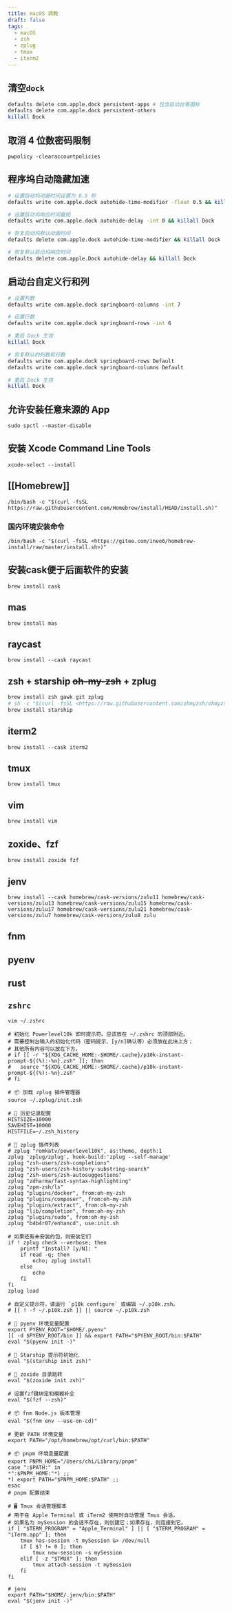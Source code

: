 ```yaml
---
title: macOS 调教
draft: false
tags:
  - macOS
  - zsh
  - zplug
  - tmux
  - iterm2
---
```

## 清空`dock`

```bash
defaults delete com.apple.dock persistent-apps # 包含启动台等图标
defaults delete com.apple.dock persistent-others
killall Dock
```

## 取消 4 位数密码限制

`pwpolicy -clearaccountpolicies`

## 程序坞自动隐藏加速

```bash
# 设置启动坞动画时间设置为 0.5 秒 
defaults write com.apple.dock autohide-time-modifier -float 0.5 && killall Dock

# 设置启动坞响应时间最短
defaults write com.apple.dock autohide-delay -int 0 && killall Dock

# 恢复启动坞默认动画时间
defaults delete com.apple.dock autohide-time-modifier && killall Dock

# 恢复默认启动坞响应时间
defaults delete com.apple.Dock autohide-delay && killall Dock
```

## 启动台自定义行和列

```bash
# 设置列数
defaults write com.apple.dock springboard-columns -int 7

# 设置行数
defaults write com.apple.dock springboard-rows -int 6

# 重启 Dock 生效
killall Dock

# 恢复默认的列数和行数
defaults write com.apple.dock springboard-rows Default
defaults write com.apple.dock springboard-columns Default

# 重启 Dock 生效
killall Dock
```

## 允许安装任意来源的 App

`sudo spctl --master-disable`

## 安装 Xcode Command Line Tools

`xcode-select --install`

## [[Homebrew]]

`/bin/bash -c "$(curl -fsSL https://raw.githubusercontent.com/Homebrew/install/HEAD/install.sh)"`

### 国内环境安装命令

`/bin/bash -c "$(curl -fsSL <https://gitee.com/ineo6/homebrew-install/raw/master/install.sh>)"`

## 安装cask便于后面软件的安装

`brew install cask`

## mas

`brew install mas`

## raycast

`brew install --cask raycast`

## zsh + starship ~~oh-my-zsh~~ + zplug

```bash
brew install zsh gawk git zplug
# sh -c "$(curl -fsSL <https://raw.githubusercontent.com/ohmyzsh/ohmyzsh/master/tools/install.sh>)"
brew install starship
```

## iterm2

`brew install --cask iterm2`

## tmux

`brew install tmux`

## vim

`brew install vim`

## zoxide、fzf

`brew install zoxide fzf`

## jenv

`brew install --cask homebrew/cask-versions/zulu11 homebrew/cask-versions/zulu13 homebrew/cask-versions/zulu15 homebrew/cask-versions/zulu17 homebrew/cask-versions/zulu21 homebrew/cask-versions/zulu7 homebrew/cask-versions/zulu8 zulu`

## fnm


## pyenv


## rust


## `zshrc`

`vim ~/.zshrc`

```plain
# 初始化 Powerlevel10k 即时提示符。应该放在 ~/.zshrc 的顶部附近。
# 需要控制台输入的初始化代码（密码提示、[y/n]确认等）必须放在此块上方；
# 其他所有内容可以放在下方。
# if [[ -r "${XDG_CACHE_HOME:-$HOME/.cache}/p10k-instant-prompt-${(%):-%n}.zsh" ]]; then
#   source "${XDG_CACHE_HOME:-$HOME/.cache}/p10k-instant-prompt-${(%):-%n}.zsh"
# fi

# 📦 加载 zplug 插件管理器
source ~/.zplug/init.zsh

# 🔧 历史记录配置
HISTSIZE=10000
SAVEHIST=10000
HISTFILE=~/.zsh_history

# 🚀 zplug 插件列表
# zplug "romkatv/powerlevel10k", as:theme, depth:1
zplug 'zplug/zplug', hook-build:'zplug --self-manage'
zplug "zsh-users/zsh-completions"
zplug "zsh-users/zsh-history-substring-search"
zplug "zsh-users/zsh-autosuggestions"
zplug "zdharma/fast-syntax-highlighting"
zplug "zpm-zsh/ls"
zplug "plugins/docker", from:oh-my-zsh
zplug "plugins/composer", from:oh-my-zsh
zplug "plugins/extract", from:oh-my-zsh
zplug "lib/completion", from:oh-my-zsh
zplug "plugins/sudo", from:oh-my-zsh
zplug "b4b4r07/enhancd", use:init.sh

# 如果还有未安装的包，则安装它们
if ! zplug check --verbose; then
    printf "Install? [y/N]: "
    if read -q; then
        echo; zplug install
    else
        echo
    fi
fi
zplug load

# 自定义提示符，请运行 `p10k configure` 或编辑 ~/.p10k.zsh。
# [[ ! -f ~/.p10k.zsh ]] || source ~/.p10k.zsh

# 🐍 pyenv 环境变量配置
export PYENV_ROOT="$HOME/.pyenv"
[[ -d $PYENV_ROOT/bin ]] && export PATH="$PYENV_ROOT/bin:$PATH"
eval "$(pyenv init -)"

# 🌌 Starship 提示符初始化
eval "$(starship init zsh)"

# 📂 zoxide 目录跳转
eval "$(zoxide init zsh)"

# 设置fzf键绑定和模糊补全
eval "$(fzf --zsh)"

# 📦 fnm Node.js 版本管理
eval "$(fnm env --use-on-cd)"

# 更新 PATH 环境变量
export PATH="/opt/homebrew/opt/curl/bin:$PATH"

# 📦 pnpm 环境变量配置
export PNPM_HOME="/Users/chi/Library/pnpm"
case ":$PATH:" in
*":$PNPM_HOME:"*) ;;
*) export PATH="$PNPM_HOME:$PATH" ;;
esac
# pnpm 配置结束

# 🖥️ Tmux 会话管理脚本
# 用于在 Apple Terminal 或 iTerm2 使用时自动管理 Tmux 会话。
# 如果名为 mySession 的会话不存在，则创建它；如果存在，则连接到它。
if [ "$TERM_PROGRAM" = "Apple_Terminal" ] || [ "$TERM_PROGRAM" = "iTerm.app" ]; then
    tmux has-session -t mySession &> /dev/null
    if [ $? != 0 ]; then
        tmux new-session -s mySession
    elif [ -z "$TMUX" ]; then
        tmux attach-session -t mySession
    fi
fi

# jenv
export PATH="$HOME/.jenv/bin:$PATH"
eval "$(jenv init -)" 
```
